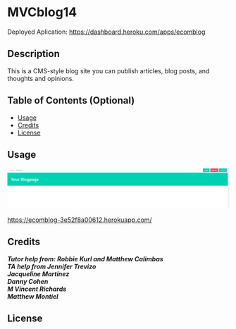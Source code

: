 # MVCblog14

Deployed Aplication:
https://dashboard.heroku.com/apps/ecomblog

## Description

This is a CMS-style blog site you can publish articles, blog posts, and thoughts and opinions.

## Table of Contents (Optional)


- [Usage](#usage)
- [Credits](#credits)
- [License](#license)


## Usage
    
![deployed](/images/image1.PNG)

https://ecomblog-3e52f8a00612.herokuapp.com/

## Credits
***Tutor help from: Robbie Kurl and Matthew Calimbas***<br>
***TA help from Jennifer Trevizo***<br>
***Jacqueline Martinez***<br>
***Danny Cohen***<br>
***M Vincent Richards***<br>
***Matthew Montiel***<br>




## License
